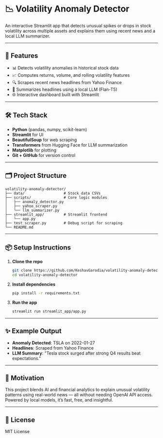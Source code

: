 # 📉 Volatility Anomaly Detector

An interactive Streamlit app that detects unusual spikes or drops in stock volatility across multiple assets and explains them using recent news and a local LLM summarizer.

---

## 🚀 Features

- 📊 Detects volatility anomalies in historical stock data  
- 📈 Computes returns, volume, and rolling volatility features  
- 🔍 Scrapes recent news headlines from Yahoo Finance  
- 🧠 Summarizes headlines using a local LLM (Flan-T5)  
- 🌐 Interactive dashboard built with Streamlit  

---

## 🛠️ Tech Stack

- **Python** (pandas, numpy, scikit-learn)  
- **Streamlit** for UI  
- **BeautifulSoup** for web scraping  
- **Transformers** from Hugging Face for LLM summarization  
- **Matplotlib** for plotting  
- **Git + GitHub** for version control  

---

## 🗂️ Project Structure

```
volatility-anomaly-detector/
├── data/                  # Stock data CSVs
├── scripts/               # Core logic modules
│   ├── anomaly_detector.py
│   ├── yahoo_scraper.py
│   └── llm_summarizer.py
├── streamlit_app/         # Streamlit frontend
│   └── app.py
├── test_scraper.py        # Debug script for scraping
└── README.md
```

---

## 📦 Setup Instructions

1. **Clone the repo**
   ```bash
   git clone https://github.com/KeshavGarodia/volatility-anomaly-detector.git
   cd volatility-anomaly-detector
   ```

2. **Install dependencies**
   ```bash
   pip install -r requirements.txt
   ```

3. **Run the app**
   ```bash
   streamlit run streamlit_app/app.py
   ```

---

## ✨ Example Output

- **Anomaly Detected**: TSLA on 2022-01-27  
- **Headlines**: Scraped from Yahoo Finance  
- **LLM Summary**: "Tesla stock surged after strong Q4 results beat expectations."

---

## 🧠 Motivation

This project blends AI and financial analytics to explain unusual volatility patterns using real-world news — all without needing OpenAI API access. Powered by local models, it’s fast, free, and insightful.

---

## 📜 License

MIT License
